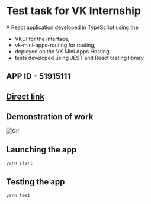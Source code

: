 # Test task for VK Internship

A React application developed in TypeScript using the 
* VKUI for the interface,
* vk-mini-apps-routing for routing,
* deployed on the VK Mini Apps Hosting,
* tests developed using JEST and React testing library.

## APP ID - 51915111
## [Direct link](https://vk.com/app51915111)

## Demonstration of work
![Gif](vk_app.gif)

## Launching the app

```sh
yarn start
```

## Testing the app
```sh
yarn test 
```
